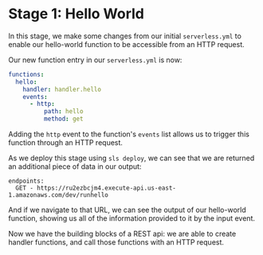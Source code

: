 # Stage 1: Hello World

In this stage, we make some changes from our initial `serverless.yml` to enable our hello-world function to be accessible from an HTTP request.

Our new function entry in our `serverless.yml` is now:

```yaml
functions:
  hello:
    handler: handler.hello
    events:
      - http:
          path: hello
          method: get
```

Adding the `http` event to the function's `events` list allows us to trigger this function through an HTTP request.

As we deploy this stage using `sls deploy`, we can see that we are returned an additional piece of data in our output:

```
endpoints:
  GET - https://ru2ezbcjm4.execute-api.us-east-1.amazonaws.com/dev/runhello
```

And if we navigate to that URL, we can see the output of our hello-world function, showing us all of the information provided to it by the input event.

Now we have the building blocks of a REST api: we are able to create handler functions, and call those functions with an HTTP request.